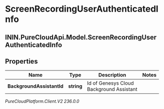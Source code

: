 # ScreenRecordingUserAuthenticatedInfo

## ININ.PureCloudApi.Model.ScreenRecordingUserAuthenticatedInfo

## Properties

|Name | Type | Description | Notes|
|------------ | ------------- | ------------- | -------------|
| **BackgroundAssistantId** | **string** | Id of Genesys Cloud Background Assistant | |



_PureCloudPlatform.Client.V2 236.0.0_
